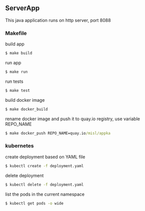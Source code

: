 ## ServerApp

This java application runs on http server, port 8088

### Makefile

build app
```bat
$ make build
```
run app
```bat
$ make run
```
run tests
```bat
$ make test
```
build docker image
```bat
$ make docker_build
```
rename docker image and push it to quay.io registry, use variable REPO_NAME
```bat
$ make docker_push REPO_NAME=quay.io/misl/appka
```

### kubernetes  

create deployment based on YAML file
```bat
$ kubectl create -f deployment.yaml
```
delete deployment
```bat
$ kubectl delete -f deployment.yaml
```
list the pods in the current namespace
```bat
$ kubectl get pods -o wide
```


